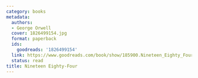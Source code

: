 ```yaml
---
category: books
metadata:
  authors:
  - George Orwell
  cover: 1826499154.jpg
  format: paperback
  ids:
    goodreads: '1826499154'
  link: https://www.goodreads.com/book/show/185900.Nineteen_Eighty_Four
  status: read
title: Nineteen Eighty-Four
---
```

